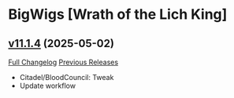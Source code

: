 # BigWigs [Wrath of the Lich King]

## [v11.1.4](https://github.com/BigWigsMods/BigWigs_WrathOfTheLichKing/tree/v11.1.4) (2025-05-02)
[Full Changelog](https://github.com/BigWigsMods/BigWigs_WrathOfTheLichKing/compare/v11.1.3...v11.1.4) [Previous Releases](https://github.com/BigWigsMods/BigWigs_WrathOfTheLichKing/releases)

- Citadel/BloodCouncil: Tweak  
- Update workflow  
